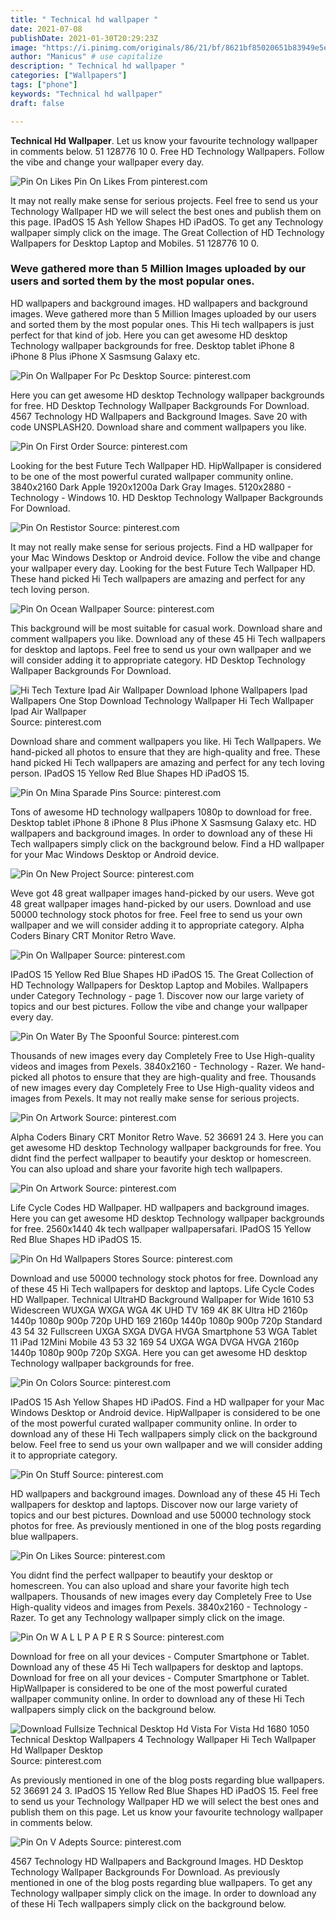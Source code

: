 ```yaml
---
title: " Technical hd wallpaper "
date: 2021-07-08
publishDate: 2021-01-30T20:29:23Z
image: "https://i.pinimg.com/originals/86/21/bf/8621bf85020651b83949e5ec88f3668c.jpg"
author: "Manicus" # use capitalize
description: " Technical hd wallpaper "
categories: ["Wallpapers"]
tags: ["phone"]
keywords: "Technical hd wallpaper"
draft: false

---
```



**Technical Hd Wallpaper**. Let us know your favourite technology wallpaper in comments below. 51 128776 10 0. Free HD Technology Wallpapers. Follow the vibe and change your wallpaper every day.

![Pin On Likes](https://i.pinimg.com/originals/d5/1a/7d/d51a7dfd9250eeefcdec5259b1b858cc.jpg "Pin On Likes")
Pin On Likes From pinterest.com


It may not really make sense for serious projects. Feel free to send us your Technology Wallpaper HD we will select the best ones and publish them on this page. IPadOS 15 Ash Yellow Shapes HD iPadOS. To get any Technology wallpaper simply click on the image. The Great Collection of HD Technology Wallpapers for Desktop Laptop and Mobiles. 51 128776 10 0.

### Weve gathered more than 5 Million Images uploaded by our users and sorted them by the most popular ones.

HD wallpapers and background images. HD wallpapers and background images. Weve gathered more than 5 Million Images uploaded by our users and sorted them by the most popular ones. This Hi tech wallpapers is just perfect for that kind of job. Here you can get awesome HD desktop Technology wallpaper backgrounds for free. Desktop tablet iPhone 8 iPhone 8 Plus iPhone X Sasmsung Galaxy etc.


![Pin On Wallpaper For Pc Desktop](https://i.pinimg.com/originals/40/ce/e2/40cee2ae407de99af49bea4ff771bcff.jpg "Pin On Wallpaper For Pc Desktop")
Source: pinterest.com

Here you can get awesome HD desktop Technology wallpaper backgrounds for free. HD Desktop Technology Wallpaper Backgrounds For Download. 4567 Technology HD Wallpapers and Background Images. Save 20 with code UNSPLASH20. Download share and comment wallpapers you like.

![Pin On First Order](https://i.pinimg.com/originals/34/d0/f6/34d0f646ba8496cfa0491cd9674a9f05.png "Pin On First Order")
Source: pinterest.com

Looking for the best Future Tech Wallpaper HD. HipWallpaper is considered to be one of the most powerful curated wallpaper community online. 3840x2160 Dark Apple 1920x1200a Dark Gray Images. 5120x2880 - Technology - Windows 10. HD Desktop Technology Wallpaper Backgrounds For Download.

![Pin On Restistor](https://i.pinimg.com/474x/81/d4/58/81d458d0393a8bbd7b00105041caeeed.jpg "Pin On Restistor")
Source: pinterest.com

It may not really make sense for serious projects. Find a HD wallpaper for your Mac Windows Desktop or Android device. Follow the vibe and change your wallpaper every day. Looking for the best Future Tech Wallpaper HD. These hand picked Hi Tech wallpapers are amazing and perfect for any tech loving person.

![Pin On Ocean Wallpaper](https://i.pinimg.com/originals/51/b6/db/51b6dbd5d02e3d91629abbb82f3f431d.jpg "Pin On Ocean Wallpaper")
Source: pinterest.com

This background will be most suitable for casual work. Download share and comment wallpapers you like. Download any of these 45 Hi Tech wallpapers for desktop and laptops. Feel free to send us your own wallpaper and we will consider adding it to appropriate category. HD Desktop Technology Wallpaper Backgrounds For Download.

![Hi Tech Texture Ipad Air Wallpaper Download Iphone Wallpapers Ipad Wallpapers One Stop Download Technology Wallpaper Hi Tech Wallpaper Ipad Air Wallpaper](https://i.pinimg.com/originals/a7/30/02/a73002bbce8561c535dd9ff6e816bc41.jpg "Hi Tech Texture Ipad Air Wallpaper Download Iphone Wallpapers Ipad Wallpapers One Stop Download Technology Wallpaper Hi Tech Wallpaper Ipad Air Wallpaper")
Source: pinterest.com

Download share and comment wallpapers you like. Hi Tech Wallpapers. We hand-picked all photos to ensure that they are high-quality and free. These hand picked Hi Tech wallpapers are amazing and perfect for any tech loving person. IPadOS 15 Yellow Red Blue Shapes HD iPadOS 15.

![Pin On Mina Sparade Pins](https://i.pinimg.com/originals/34/47/67/344767dc4143958384e8c92a459f2be5.png "Pin On Mina Sparade Pins")
Source: pinterest.com

Tons of awesome HD technology wallpapers 1080p to download for free. Desktop tablet iPhone 8 iPhone 8 Plus iPhone X Sasmsung Galaxy etc. HD wallpapers and background images. In order to download any of these Hi Tech wallpapers simply click on the background below. Find a HD wallpaper for your Mac Windows Desktop or Android device.

![Pin On New Project](https://i.pinimg.com/originals/ab/bd/2c/abbd2c371ab1fd396e17a431ff3c585e.jpg "Pin On New Project")
Source: pinterest.com

Weve got 48 great wallpaper images hand-picked by our users. Weve got 48 great wallpaper images hand-picked by our users. Download and use 50000 technology stock photos for free. Feel free to send us your own wallpaper and we will consider adding it to appropriate category. Alpha Coders Binary CRT Monitor Retro Wave.

![Pin On Wallpaper](https://i.pinimg.com/originals/3d/af/36/3daf36bd8482a836dca218b91b93f4b8.jpg "Pin On Wallpaper")
Source: pinterest.com

IPadOS 15 Yellow Red Blue Shapes HD iPadOS 15. The Great Collection of HD Technology Wallpapers for Desktop Laptop and Mobiles. Wallpapers under Category Technology - page 1. Discover now our large variety of topics and our best pictures. Follow the vibe and change your wallpaper every day.

![Pin On Water By The Spoonful](https://i.pinimg.com/originals/16/bf/3a/16bf3ad0b84795293ccb5128c19e136a.jpg "Pin On Water By The Spoonful")
Source: pinterest.com

Thousands of new images every day Completely Free to Use High-quality videos and images from Pexels. 3840x2160 - Technology - Razer. We hand-picked all photos to ensure that they are high-quality and free. Thousands of new images every day Completely Free to Use High-quality videos and images from Pexels. It may not really make sense for serious projects.

![Pin On Artwork](https://i.pinimg.com/originals/df/e4/7d/dfe47d7834c34270e956f1d19dfedd44.jpg "Pin On Artwork")
Source: pinterest.com

Alpha Coders Binary CRT Monitor Retro Wave. 52 36691 24 3. Here you can get awesome HD desktop Technology wallpaper backgrounds for free. You didnt find the perfect wallpaper to beautify your desktop or homescreen. You can also upload and share your favorite high tech wallpapers.

![Pin On Artwork](https://i.pinimg.com/originals/55/39/a5/5539a57572fc707ac80097cb4c484817.jpg "Pin On Artwork")
Source: pinterest.com

Life Cycle Codes HD Wallpaper. HD wallpapers and background images. Here you can get awesome HD desktop Technology wallpaper backgrounds for free. 2560x1440 4k tech wallpaper wallpapersafari. IPadOS 15 Yellow Red Blue Shapes HD iPadOS 15.

![Pin On Hd Wallpapers Stores](https://i.pinimg.com/originals/87/bb/e0/87bbe0236a3e102bd795492fe6468235.jpg "Pin On Hd Wallpapers Stores")
Source: pinterest.com

Download and use 50000 technology stock photos for free. Download any of these 45 Hi Tech wallpapers for desktop and laptops. Life Cycle Codes HD Wallpaper. Technical UltraHD Background Wallpaper for Wide 1610 53 Widescreen WUXGA WXGA WGA 4K UHD TV 169 4K 8K Ultra HD 2160p 1440p 1080p 900p 720p UHD 169 2160p 1440p 1080p 900p 720p Standard 43 54 32 Fullscreen UXGA SXGA DVGA HVGA Smartphone 53 WGA Tablet 11 iPad 12Mini Mobile 43 53 32 169 54 UXGA WGA DVGA HVGA 2160p 1440p 1080p 900p 720p SXGA. Here you can get awesome HD desktop Technology wallpaper backgrounds for free.

![Pin On Colors](https://i.pinimg.com/originals/21/cb/44/21cb44137fb5821ff39f8c37ded3b822.jpg "Pin On Colors")
Source: pinterest.com

IPadOS 15 Ash Yellow Shapes HD iPadOS. Find a HD wallpaper for your Mac Windows Desktop or Android device. HipWallpaper is considered to be one of the most powerful curated wallpaper community online. In order to download any of these Hi Tech wallpapers simply click on the background below. Feel free to send us your own wallpaper and we will consider adding it to appropriate category.

![Pin On Stuff](https://i.pinimg.com/originals/3a/97/ed/3a97ed5fcda33d9a942a38735f4e4af6.jpg "Pin On Stuff")
Source: pinterest.com

HD wallpapers and background images. Download any of these 45 Hi Tech wallpapers for desktop and laptops. Discover now our large variety of topics and our best pictures. Download and use 50000 technology stock photos for free. As previously mentioned in one of the blog posts regarding blue wallpapers.

![Pin On Likes](https://i.pinimg.com/originals/d5/1a/7d/d51a7dfd9250eeefcdec5259b1b858cc.jpg "Pin On Likes")
Source: pinterest.com

You didnt find the perfect wallpaper to beautify your desktop or homescreen. You can also upload and share your favorite high tech wallpapers. Thousands of new images every day Completely Free to Use High-quality videos and images from Pexels. 3840x2160 - Technology - Razer. To get any Technology wallpaper simply click on the image.

![Pin On W A L L P A P E R S](https://i.pinimg.com/originals/58/06/b4/5806b4d26ceb333dcc0d41c096cdc418.jpg "Pin On W A L L P A P E R S")
Source: pinterest.com

Download for free on all your devices - Computer Smartphone or Tablet. Download any of these 45 Hi Tech wallpapers for desktop and laptops. Download for free on all your devices - Computer Smartphone or Tablet. HipWallpaper is considered to be one of the most powerful curated wallpaper community online. In order to download any of these Hi Tech wallpapers simply click on the background below.

![Download Fullsize Technical Desktop Hd Vista For Vista Hd 1680 1050 Technical Desktop Wallpapers 4 Technology Wallpaper Hi Tech Wallpaper Hd Wallpaper Desktop](https://i.pinimg.com/originals/cc/ab/59/ccab59923855b958d4c025f825fe6f08.jpg "Download Fullsize Technical Desktop Hd Vista For Vista Hd 1680 1050 Technical Desktop Wallpapers 4 Technology Wallpaper Hi Tech Wallpaper Hd Wallpaper Desktop")
Source: pinterest.com

As previously mentioned in one of the blog posts regarding blue wallpapers. 52 36691 24 3. IPadOS 15 Yellow Red Blue Shapes HD iPadOS 15. Feel free to send us your Technology Wallpaper HD we will select the best ones and publish them on this page. Let us know your favourite technology wallpaper in comments below.

![Pin On V Adepts](https://i.pinimg.com/originals/86/21/bf/8621bf85020651b83949e5ec88f3668c.jpg "Pin On V Adepts")
Source: pinterest.com

4567 Technology HD Wallpapers and Background Images. HD Desktop Technology Wallpaper Backgrounds For Download. As previously mentioned in one of the blog posts regarding blue wallpapers. To get any Technology wallpaper simply click on the image. In order to download any of these Hi Tech wallpapers simply click on the background below.

